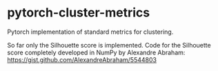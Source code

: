 # pytorch-cluster-metrics
Pytorch implementation of standard metrics for clustering.

So far only the Silhouette score is implemented.
Code for the Silhouette score completely developed in NumPy by Alexandre Abraham:
https://gist.github.com/AlexandreAbraham/5544803
